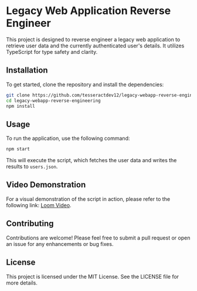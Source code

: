 # Legacy Web Application Reverse Engineer

This project is designed to reverse engineer a legacy web application to retrieve user data and the currently authenticated user's details. It utilizes TypeScript for type safety and clarity.

## Installation

To get started, clone the repository and install the dependencies:

```bash
git clone https://github.com/tesseractdev12/legacy-webapp-reverse-engineering.git
cd legacy-webapp-reverse-engineering
npm install
```

## Usage

To run the application, use the following command:

```bash
npm start
```

This will execute the script, which fetches the user data and writes the results to `users.json`.

## Video Demonstration

For a visual demonstration of the script in action, please refer to the following link: [Loom Video](<insert-loom-video-link-here>).

## Contributing

Contributions are welcome! Please feel free to submit a pull request or open an issue for any enhancements or bug fixes.

## License

This project is licensed under the MIT License. See the LICENSE file for more details.